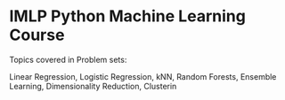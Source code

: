 # IMLP Python Machine Learning Course
Topics covered in Problem sets:

Linear Regression, Logistic Regression, kNN, Random Forests, Ensemble Learning, Dimensionality Reduction, Clusterin
